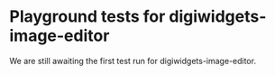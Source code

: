 # Playground tests for digiwidgets-image-editor
We are still awaiting the first test run for digiwidgets-image-editor.
